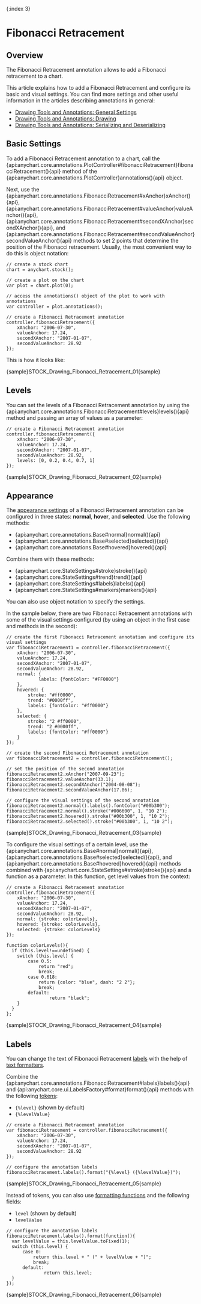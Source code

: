 {:index 3}
# Fibonacci Retracement

## Overview

The Fibonacci Retracement annotation allows to add a Fibonacci retracement to a chart.

This article explains how to add a Fibonacci Retracement and configure its basic and visual settings. You can find more settings and other useful information in the articles describing annotations in general:

* [Drawing Tools and Annotations: General Settings](General_Settings)
* [Drawing Tools and Annotations: Drawing](Drawing)
* [Drawing Tools and Annotations: Serializing and Deserializing](Serializing_Deserializing)

## Basic Settings

To add a Fibonacci Retracement annotation to a chart, call the {api:anychart.core.annotations.PlotController#fibonacciRetracement}fibonacciRetracement(){api} method of the {api:anychart.core.annotations.PlotController}annotations(){api} object.

Next, use the {api:anychart.core.annotations.FibonacciRetracement#xAnchor}xAnchor(){api}, {api:anychart.core.annotations.FibonacciRetracement#valueAnchor}valueAnchor(){api}, {api:anychart.core.annotations.FibonacciRetracement#secondXAnchor}secondXAnchor(){api}, and {api:anychart.core.annotations.FibonacciRetracement#secondValueAnchor}secondValueAnchor(){api} methods to set 2 points that determine the position of the Fibonacci retracement. Usually, the most convenient way to do this is object notation:

```
// create a stock chart
chart = anychart.stock();

// create a plot on the chart
var plot = chart.plot(0);

// access the annotations() object of the plot to work with annotations
var controller = plot.annotations();

// create a Fibonacci Retracement annotation
controller.fibonacciRetracement({
    xAnchor: "2006-07-30",
    valueAnchor: 17.24,
    secondXAnchor: "2007-01-07",
    secondValueAnchor: 28.92
});
```

This is how it looks like:

{sample}STOCK\_Drawing\_Fibonacci\_Retracement\_01{sample}

## Levels

You can set the levels of a Fibonacci Retracement annotation by using the {api:anychart.core.annotations.FibonacciRetracement#levels}levels(){api} method and passing an array of values as a parameter:

```
// create a Fibonacci Retracement annotation
controller.fibonacciRetracement({
    xAnchor: "2006-07-30",
    valueAnchor: 17.24,
    secondXAnchor: "2007-01-07",
    secondValueAnchor: 28.92,
    levels: [0, 0.2, 0.4, 0.7, 1]
});
```

{sample}STOCK\_Drawing\_Fibonacci\_Retracement\_02{sample}

## Appearance

The [appearance settings](../../Appearance_Settings) of a Fibonacci Retracement annotation can be configured in three states: **normal**, **hover**, and **selected**. Use the following methods:

* {api:anychart.core.annotations.Base#normal}normal(){api} 
* {api:anychart.core.annotations.Base#selected}selected(){api} 
* {api:anychart.core.annotations.Base#hovered}hovered(){api}

Combine them with these methods:

* {api:anychart.core.StateSettings#stroke}stroke(){api}
* {api:anychart.core.StateSettings#trend}trend(){api}
* {api:anychart.core.StateSettings#labels}labels(){api}
* {api:anychart.core.StateSettings#markers}markers(){api}

You can also use object notation to specify the settings.

In the sample below, there are two Fibonacci Retracement annotations with some of the visual settings configured (by using an object in the first case and methods in the second):

```
// create the first Fibonacci Retracement annotation and configure its visual settings
var fibonacciRetracement1 = controller.fibonacciRetracement({
    xAnchor: "2006-07-30",
    valueAnchor: 17.24,
    secondXAnchor: "2007-01-07",
    secondValueAnchor: 28.92,
    normal: {
            labels: {fontColor: "#FF0000"}
    },
    hovered: {
        stroke: "#ff0000",
        trend: "#0000ff",
        labels: {fontColor: "#ff0000"}
    },
    selected: {
        stroke: "2 #ff0000",
        trend: "2 #0000ff",
        labels: {fontColor: "#ff0000"} 
    }       
});

// create the second Fibonacci Retracement annotation
var fibonacciRetracement2 = controller.fibonacciRetracement();

// set the position of the second annotation
fibonacciRetracement2.xAnchor("2007-09-23");
fibonacciRetracement2.valueAnchor(33.1);
fibonacciRetracement2.secondXAnchor("2004-08-08");
fibonacciRetracement2.secondValueAnchor(17.86);
 
// configure the visual settings of the second annotation
fibonacciRetracement2.normal().labels().fontColor("#00b300");
fibonacciRetracement2.normal().stroke("#006600", 1, "10 2");
fibonacciRetracement2.hovered().stroke("#00b300", 1, "10 2");
fibonacciRetracement2.selected().stroke("#00b300", 1, "10 2");
```

{sample}STOCK\_Drawing\_Fibonacci\_Retracement\_03{sample}

To configure the visual settings of a certain level, use the {api:anychart.core.annotations.Base#normal}normal(){api}, {api:anychart.core.annotations.Base#selected}selected(){api}, and {api:anychart.core.annotations.Base#hovered}hovered(){api} methods combined with {api:anychart.core.StateSettings#stroke}stroke(){api} and a function as a parameter. In this function, get level values from the context:

```
// create a Fibonacci Retracement annotation
controller.fibonacciRetracement({
    xAnchor: "2006-07-30",
    valueAnchor: 17.24,
    secondXAnchor: "2007-01-07",
    secondValueAnchor: 28.92,
    normal: {stroke: colorLevels},
    hovered: {stroke: colorLevels},
    selected: {stroke: colorLevels}
});

function colorLevels(){
  if (this.level!==undefined) {
    switch (this.level) {
        case 0.5:
            return "red";
            break;
        case 0.618:
            return {color: "blue", dash: "2 2"};
            break;
        default:
                return "black";
    }
  }
};
```

{sample}STOCK\_Drawing\_Fibonacci\_Retracement\_04{sample}

## Labels

You can change the text of Fibonacci Retracement [labels](../../Common_Settings/Labels) with the help of [text formatters](../../Common_Settings/Text_Formatters).

Combine the {api:anychart.core.annotations.FibonacciRetracement#labels}labels(){api} and {api:anychart.core.ui.LabelsFactory#format}format(){api} methods with the following [tokens](../../Common_Settings/Text_Formatters#string_tokens):

* `{%level}` (shown by default)
* `{%levelValue}`

```
// create a Fibonacci Retracement annotation
var fibonacciRetracement = controller.fibonacciRetracement({
    xAnchor: "2006-07-30",
    valueAnchor: 17.24,
    secondXAnchor: "2007-01-07",
    secondValueAnchor: 28.92
});

// configure the annotation labels
fibonacciRetracement.labels().format("{%level} ({%levelValue})");
```

{sample}STOCK\_Drawing\_Fibonacci\_Retracement\_05{sample}

Instead of tokens, you can also use [formatting functions](../../Common_Settings/Text_Formatters#formatting_functions) and the following fields:

* `level` (shown by default)
* `levelValue`

```
// configure the annotation labels
fibonacciRetracement.labels().format(function(){
  var levelValue = this.levelValue.toFixed(1);
  switch (this.level) {
      case 0:
          return this.level + " (" + levelValue + ")";
          break;
      default:
              return this.level;
  }
});
```

{sample}STOCK\_Drawing\_Fibonacci\_Retracement\_06{sample}